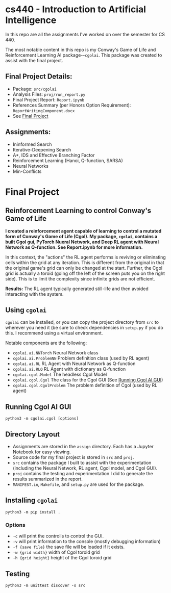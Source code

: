 # cs440 - Introduction to Artificial Intelligence

In this repo are all the assignments I've worked on over the semester for CS
440.

The most notable content in this repo is my Conway's Game of Life and
Reinforcement Learning AI package--`cgolai`. This package was created to
assist with the final project.

## Final Project Details:
* Package: `src/cgolai`
* Analysis Files: `proj/run_report.py`
* Final Project Report: `Report.ipynb`
* References Summary (per Honors Option Requirement): `ReportWritingComponent.docx`
* See [Final Project](#final-project-reinforcement-learning-to-control-conways-game-of-life)

## Assignments:

* Ininformed Search
* Iterative-Deepening Search
* A\*, IDS and Effective Branching Factor
* Reinforcement Learning (Hanoi, Q-function, SARSA)
* Neural Networks
* Min-Conflicts

# Final Project

## Reinforcement Learning to control Conway's Game of Life

**I created a reinforcement agent capable of learning to control a mutated form
of Conway's Game of Life (Cgol). My package, `cgolai`, contains a built Cgol
gui, PyTorch Nueral Network, and Deep RL agent with Neural Network as
Q-function. See Report.ipynb for more information.**

In this context, the "actions" the RL agent performs is reviving or eliminating
cells within the grid at any iteration. This is different from the original in
that the original game's grid can only be changed at the start. Further, the
Cgol grid is actually a toroid (going off the left of the screen puts you on
the right side). This is to limit the complexity since infinite grids are not
efficient.

**Results:** The RL agent typically generated still-life and then avoided
interacting with the system.

## Using `cgolai`

`cgolai` can be installed, or you can copy the project directory from `src` to
wherever you need it (be sure to check dependencies in `setup.py` if you do
this. I recommend using a virtual environment.

Notable components are the following:

* `cgolai.ai.NNTorch` Neural Network class
* `cgolai.ai.ProblemNN` Problem definition class (used by RL agent)
* `cgolai.ai.RL` RL Agent with Neural Network as Q-function
* `cgolai.ai.RLQ` RL Agent with dictionary as Q-function
* `cgolai.cgol.Model` The headless Cgol Model 
* `cgolai.cgol.Cgol` The class for the Cgol GUI (See [Running Cgol AI GUI](#running-cgol-ai-gui))
* `cgolai.cgol.CgolProblem` The problem definition of Cgol (used by RL agent)

## Running Cgol AI GUI

`python3 -m cgolai.cgol [options]`

## Directory Layout

* Assignments are stored in the `assign` directory. Each has a Jupyter Notebook
  for easy viewing.
* Source code for my final project is stored in `src` and `proj`.
* `src` contains the package I built to assist with the experimentation
  (including the Neural Network, RL agent, Cgol model, and Cgol GUI).
* `proj` contains the testing and experimentation I did to generate the results
  summarized in the report.
* `MANIFEST.in`, `Makefile`, and `setup.py` are used for the package.

## Installing `cgolai`

`python3 -m pip install .`

### Options

* `-c` will print the controlls to control the GUI.
* `-v` will print information to the console (mostly debugging information)
* `-f {save file}` the save file will be loaded if it exists.
* `-w {grid width}` width of Cgol toroid grid
* `-h {grid height}` height of the Cgol toroid grid

## Testing

`python3 -m unittest discover -s src`
